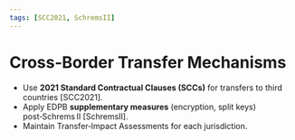 ```yaml
---
tags: [SCC2021, SchremsII]
---
```

# Cross‑Border Transfer Mechanisms

* Use **2021 Standard Contractual Clauses (SCCs)** for transfers to third countries [SCC2021].
* Apply EDPB **supplementary measures** (encryption, split keys) post‑Schrems II [SchremsII].
* Maintain Transfer‑Impact Assessments for each jurisdiction.
